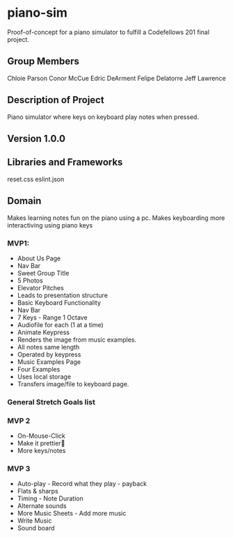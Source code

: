 # piano-sim
Proof-of-concept for a piano simulator to fulfill a Codefellows 201 final project.

## Group Members
Chloie Parson
Conor McCue
Edric DeArment
Felipe Delatorre
Jeff Lawrence

## Description of Project
Piano simulator where keys on keyboard play notes when pressed. 

## Version 1.0.0

## Libraries and Frameworks
reset.css
eslint.json

## Domain
Makes learning notes fun on the piano using a pc. Makes keyboarding more interactiving using piano keys

### MVP1:
* About Us Page
* Nav Bar
* Sweet Group Title
* 5 Photos
* Elevator Pitches
* Leads to presentation structure
* Basic Keyboard Functionality
* Nav Bar
* 7 Keys - Range 1 Octave
* Audiofile for each (1 at a time)
* Animate Keypress
* Renders the image from music examples.
* All notes same length
* Operated by keypress
* Music Examples Page
* Four Examples
* Uses local storage
* Transfers image/file to keyboard page.

### General Stretch Goals list
### MVP 2
* On-Mouse-Click
* Make it prettier
* More keys/notes

### MVP 3
* Auto-play - Record what they play - payback
* Flats & sharps
* Timing - Note Duration
* Alternate sounds
* More Music Sheets - Add more music 
* Write Music
* Sound board
